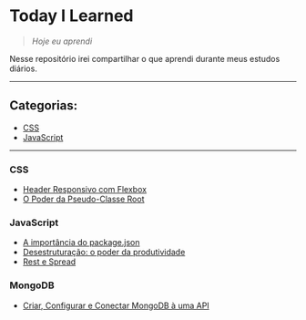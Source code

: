 # Today I Learned
> _Hoje eu aprendi_ <br>

Nesse repositório irei compartilhar o que aprendi durante meus estudos diários.

---

## Categorias:
* [CSS](#css)
* [JavaScript](#javascript)

---
### CSS
* [Header Responsivo com Flexbox](css/flexbox_header-responsivo.md)
* [O Poder da Pseudo-Classe Root](css/poder_pseudo-classe_root.md)

### JavaScript
* [A importância do package.json](js/importancia_package.json.md)
* [Desestruturação: o poder da produtividade](js/desestruturacao_produtividade.md)
* [Rest e Spread](js/rest_spread.md)

### MongoDB
* [Criar, Configurar e Conectar MongoDB à uma API](mongodb/criar_configurar_mongodb.md)

